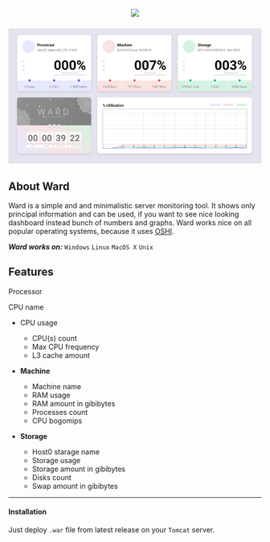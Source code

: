 <h2 align = "center">
  <img src = "https://steamuserimages-a.akamaihd.net/ugc/1012690662470353073/FC58F696881C05DF43E3D45E707E2A35E9176E91/"/>
</h2>

<p align = "center">
  <img src="./screenshot.png" />
</p>


## About Ward
Ward is a simple and and minimalistic server monitoring tool. 
It shows only principal information and can be used, if you want to see nice looking dashboard instead bunch of numbers and graphs.
Ward works nice on all popular operating systems, because it uses [OSHI](https://github.com/oshi/oshi).

***Ward works on:*** `Windows` `Linux` `MacOS X` `Unix`


## Features

 Processor
 
 CPU name
  * CPU usage
    * CPU(s) count
    * Max CPU frequency
    * L3 cache amount

* **Machine**
    * Machine name
    * RAM usage
    * RAM amount in gibibytes
    * Processes count
    * CPU bogomips

* **Storage**
    * Host0 starage name
    * Storage usage
    * Storage amount in gibibytes
    * Disks count
    * Swap amount in gibibytes
    
---
#### Installation
Just deploy `.war` file from latest release on your `Tomcat` server.
